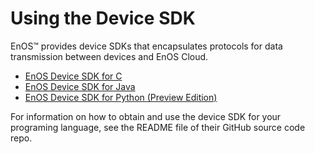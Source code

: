 # Using the Device SDK

EnOS™ provides device SDKs that encapsulates protocols for data transmission between devices and EnOS Cloud.

- [EnOS Device SDK for C](https://github.com/EnvisionIot/enos-iot-sdk-c)
- [EnOS Device SDK for Java](https://github.com/EnvisionIot/enos-mqtt-java-sdk)
- [EnOS Device SDK for Python (Preview Edition)](https://github.com/EnvisionIot/enos-mqtt-sdk-python)

For information on how to obtain and use the device SDK for your programing language, see the README file of their GitHub source code repo.
